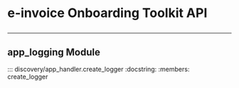 # e-invoice Onboarding Toolkit API<hr/>
## app_logging Module
:::  discovery/app_handler.create_logger
    <!-- handler:
      python:
    selection:
      members:
        - create_logger
    rendering:
      show_root_heading: false
      show_source: false -->
      :docstring:
      :members: create_logger
